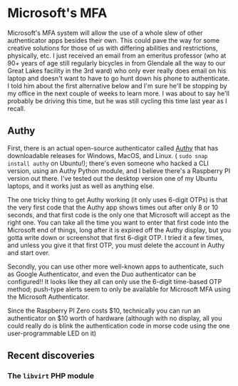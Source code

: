 # Microsoft's MFA 

Microsoft's MFA system will allow the use of a whole slew of other authenticator apps besides their own. This could pave the way for some creative solutions for those of us with differing abilities and restrictions, physically, etc.  I just received an email from an emeritus professor (who at 90+ years of age still regularly bicycles in from Glendale all the way to our Great Lakes facility in the 3rd ward) who only ever really does email on his laptop and doesn't want to have to go hunt down his phone to authenticate.  I told him about the first alternative below and I'm sure he'll be stopping by my office in the next couple of weeks to learn more. I was about to say he'll probably be driving this time, but he was still cycling this time last year as I recall.

## Authy
First, there is an actual open-source authenticator called [Authy](www.authy.com) that has downloadable releases for Windows, MacOS, and Linux. ( `sudo snap install authy` on Ubuntu!); there's even someone who hacked a CLI version, using an Authy Python module, and I believe there's a Raspberry PI version out there. I've tested out the desktop version one of my Ubuntu laptops, and it works just as well as anything else.

The one tricky thing to get Authy working (it only uses 6-digit OTPs) is that the very first code that the Authy app shows times out after only 8 or 10 seconds, and that first code is the only one that Microsoft will accept as the right one. You can take all the time you want to enter that first code into the Microsoft end of things, long after it is expired off the Authy display, but you gotta write down or screenshot that first 6-digit OTP.  I tried it a few times, and unless you give it that first OTP, you must delete the account in Authy and start over.

Secondly, you can use other more well-known apps to authenticate, such as Google Authenticator, and even the Duo authenticator can be configured!!  It looks like they all can only use the 6-digit time-based OTP method; push-type alerts seem to only be available for Microsoft MFA using the Microsoft Authenticator.

Since the Raspberry PI Zero costs $10, technically you can run an authenticator on $10 worth of hardware (although with no display, all you could really do is blink the authentication code in morse code using the one user-programmable LED on it)

## Recent discoveries
### The `libvirt` PHP module


